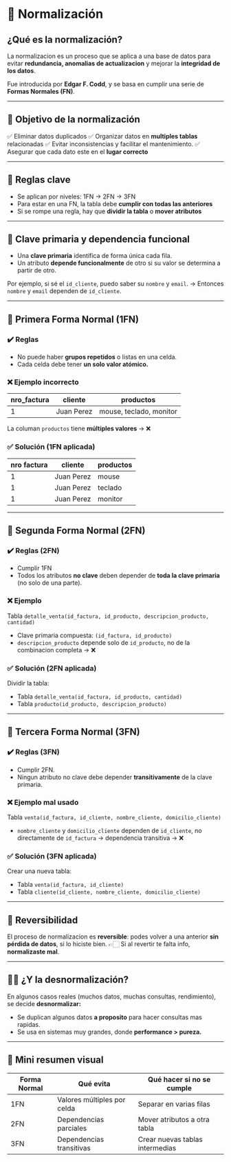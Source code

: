 # 🧼 Normalización

## ¿Qué es la normalización?

La normalizacion es un proceso que se aplica a una base de datos para evitar **redundancia, anomalias de actualizacion** y mejorar la **integridad de los datos**.
  
Fue introducida por **Edgar F. Codd**, y se basa en cumplir una serie de **Formas Normales (FN)**.

---

## 🎯 Objetivo de la normalización

✅ Eliminar datos duplicados
✅ Organizar datos en **multiples tablas** relacionadas
✅ Evitar inconsistencias y facilitar el mantenimiento.
✅ Asegurar que cada dato este en el **lugar correcto**

---

## 🧠 Reglas clave

- Se aplican por niveles: 1FN → 2FN → 3FN
- Para estar en una FN, la tabla debe **cumplir con todas las anteriores**
- Si se rompe una regla, hay que **dividir la tabla** o **mover atributos**

---

## 🔑 Clave primaria y dependencia funcional

- Una **clave primaria** identifica de forma única cada fila.
- Un atributo **depende funcionalmente** de otro si su valor se determina a partir de otro.

Por ejemplo, si sé el `id_cliente`, puedo saber su `nombre` y `email`.
→ Entonces `nombre` y `email` dependen de `id_cliente`.

---

## 🧩 Primera Forma Normal (1FN)

### ✔️ Reglas

- No puede haber **grupos repetidos** o listas en una celda.
- Cada celda debe tener **un solo valor atómico.**

### ❌ Ejemplo incorrecto

| nro_factura | cliente | productos |
|-------------|---------|-----------|
| 1 | Juan Perez | mouse, teclado, monitor |

La columan `productos` tiene **múltiples valores** → ❌

### ✅ Solución (1FN aplicada)

| nro factura | cliente | productos |
|-------------|---------|-----------|
| 1 | Juan Perez | mouse |
| 1 | Juan Perez | teclado |
| 1 | Juan Perez | monitor |

---

## 🧩 Segunda Forma Normal (2FN)

### ✔️ Reglas (2FN)

- Cumplir 1FN
- Todos los atributos **no clave** deben depender de **toda la clave primaria** (no solo de una parte).

### ❌ Ejemplo

Tabla `detalle_venta(id_factura, id_producto, descripcion_producto, cantidad)`

- Clave primaria compuesta: `(id_factura, id_producto)`
- `descripcion_producto` depende solo de `id_producto`, no de la combinacion completa → ❌

### ✅ Solución (2FN aplicada)

Dividir la tabla:

- Tabla `detalle_venta(id_factura, id_producto, cantidad)`
- Tabla `producto(id_producto, descripcion_producto)`

---

## 🧩 Tercera Forma Normal (3FN)

### ✔️ Reglas (3FN)

- Cumplir 2FN.
- Ningun atributo no clave debe depender **transitivamente** de la clave primaria.

### ❌ Ejemplo mal usado

Tabla `venta(id_factura, id_cliente, nombre_cliente, domicilio_cliente)`

- `nombre_cliente` y `domicilio_cliente` dependen de `id_cliente`, no directamente de `id_factura` → dependencia transitiva → ❌

### ✅ Solución (3FN aplicada)

Crear una nueva tabla:

- Tabla `venta(id_factura, id_cliente)`
- Tabla `cliente(id_cliente, nombre_cliente, domicilio_cliente)`

---

## 🔄️ Reversibilidad

El proceso de normalizacion es **reversible**: podes volver a una anterior **sin pérdida de datos**, si lo hiciste bien.
👉🏻 Si al revertir te falta info, **normalizaste mal**.

---

## ⛓️‍💥 ¿Y la desnormalización?

En algunos casos reales (muchos datos, muchas consultas, rendimiento), se decide **desnormalizar:**

- Se duplican algunos datos **a proposito** para hacer consultas mas rapidas.
- Se usa en sistemas muy grandes, donde **performance > pureza.**

---

## 🧪 Mini resumen visual

| Forma Normal | Qué evita | Qué hacer si no se cumple |
|--------------|-----------|---------------------------|
| 1FN | Valores múltiples por celda | Separar en varias filas |
| 2FN | Dependencias parciales | Mover atributos a otra tabla |
| 3FN | Dependencias transitivas | Crear nuevas tablas intermedias |

